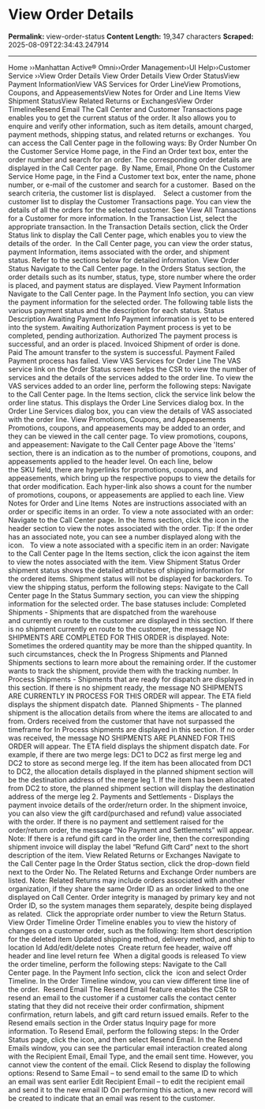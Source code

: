 # View Order Details

**Permalink:** view-order-status
**Content Length:** 19,347 characters
**Scraped:** 2025-08-09T22:34:43.247914

---

Home &rsaquo;&rsaquo;Manhattan Active® Omni&rsaquo;&rsaquo;Order Management&rsaquo;&rsaquo;UI Help&rsaquo;&rsaquo;Customer Service ››View Order Details View Order Details View Order StatusView Payment InformationView VAS Services for Order LineView Promotions, Coupons, and AppeasementsView Notes for Order and Line Items&nbsp;View Shipment StatusView Related Returns or ExchangesView Order TimelineResend&nbsp;Email The Call Center and Customer Transactions page enables you to get the current status of the order. It also allows you to enquire and verify&nbsp;other information, such as&nbsp;item details, amount charged, payment methods, shipping status, and related returns or exchanges.&nbsp; You can access the&nbsp;Call Center page in the following ways: By Order Number On the Customer Service&nbsp;Home page, in the&nbsp;Find an&nbsp;Order&nbsp;text box, enter the order number and search for an order. The corresponding order details are displayed in the&nbsp;Call Center&nbsp;page.&nbsp; By Name, Email, Phone On the Customer Service Home page, in the&nbsp;Find a Customer&nbsp;text box, enter the name,&nbsp;phone number, or e-mail of the customer and search for a customer.&nbsp; Based on the search criteria, the customer list is displayed.&nbsp; &nbsp; Select a customer from the customer list to display the&nbsp;Customer Transactions&nbsp;page. You can view the details of all the orders for the selected customer.&nbsp;See&nbsp;View All Transactions for a Customer&nbsp;for more information. In the Transaction List, select the appropriate&nbsp;transaction. In the&nbsp;Transaction Details&nbsp;section,&nbsp;click the&nbsp;Order Status&nbsp;link to display the&nbsp;Call Center&nbsp;page, which enables you to view the details&nbsp;of the order.&nbsp; In the Call Center page, you can view the order status, payment Information, items associated with the order, and shipment status.&nbsp;Refer to the sections below for detailed information. View Order Status Navigate to the Call Center page. In the&nbsp;Orders Status&nbsp;section, the order details such as its number, status, type, store number where the order is placed, and payment status are displayed. View Payment Information Navigate to the&nbsp;Call Center&nbsp;page. In the Payment Info&nbsp;section, you can view the&nbsp;payment information for the selected order. The following table lists the various payment status and the description for each status. Status Description Awaiting Payment Info Payment information is yet to be entered into the system. Awaiting Authorization Payment process is yet to be completed, pending authorization. Authorized The payment process is successful, and an order is placed. Invoiced Shipment of order is done.&nbsp; Paid The amount transfer to the system is successful. Payment Failed Payment process has failed. View VAS Services for Order Line The VAS service link&nbsp;on the Order Status screen helps the CSR to view the number of services and the details of the services&nbsp;added to the order line. To view the VAS services added to an order line, perform the following steps: Navigate to the&nbsp;Call Center&nbsp;page. In the Items section, click the service link below the order line status. This displays the&nbsp;Order Line Services dialog box. In the Order Line Services dialog box, you can view the details of VAS associated with the order line. View Promotions, Coupons, and Appeasements Promotions, coupons, and appeasements may be added to an order, and they can be viewed in the call center page. To view promotions, coupons, and appeasement: Navigate to the&nbsp;Call Center&nbsp;page Above the &#39;Items&#39; section, there is an indication as to the number of promotions, coupons, and appeasements applied to the header level. On each line, below the&nbsp;SKU&nbsp;field, there are hyperlinks for promotions, coupons, and appeasements, which bring up the respective popups to view the details for that order modification. Each hyper-link also shows a count for the number of promotions, coupons, or appeasements are applied to each line. View Notes for Order and Line Items&nbsp; Notes are&nbsp;instructions&nbsp;associated with an order or&nbsp;specific items in an order. To view a note&nbsp;associated with an order: Navigate to the&nbsp;Call Center&nbsp;page. In the Items section, click the&nbsp;icon in the header section&nbsp;to view the notes associated with the order. Tip: If the order has an associated note, you can&nbsp;see a number displayed along with the icon.&nbsp; &nbsp;To view a note associated with a&nbsp;specific item in an order: Navigate to the&nbsp;Call Center&nbsp;page In the&nbsp;Items&nbsp;section, click the icon against the item to view the notes associated with the item. View Shipment Status Order shipment status shows the detailed attributes of shipping information for the ordered items. Shipment status will not be displayed for backorders. To view the shipping status, perform the following steps: Navigate to the&nbsp;Call Center&nbsp;page In the Status Summary section, you can view the&nbsp;shipping information for the selected order.&nbsp;The&nbsp;base statuses include: Completed Shipments&nbsp;- Shipments that are dispatched from the warehouse and&nbsp;currently en route to the customer&nbsp;are displayed in this section. If there is no shipment currently en route to the&nbsp;customer, the message&nbsp;NO SHIPMENTS ARE COMPLETED FOR THIS ORDER&nbsp;is displayed. Note: Sometimes the ordered quantity may be more than the shipped quantity. In such circumstances, check the In Progress Shipments and Planned Shipments sections to learn more about the remaining order. If the customer wants to track the shipment, provide them with the tracking number. In Process Shipments - Shipments that are ready for dispatch&nbsp;are displayed in this section. If there is no shipment ready, the message&nbsp;NO SHIPMENTS ARE CURRENTLY IN PROCESS FOR THIS ORDER will appear. The ETA&nbsp;field displays the shipment dispatch&nbsp;date.&nbsp; Planned Shipments - The planned shipment is the allocation details from where the items are allocated to and from. Orders&nbsp;received from the customer that have not surpassed the timeframe for In Process shipments&nbsp;are&nbsp;displayed in this section.&nbsp;If no order was received, the message&nbsp;NO SHIPMENTS ARE PLANNED FOR THIS ORDER will appear. The&nbsp;ETA&nbsp;field displays the shipment dispatch&nbsp;date. For example, if there are two merge legs: DC1 to DC2 as first merge leg and DC2 to store as second merge leg. If the item has been allocated from DC1 to DC2, the allocation details displayed in the planned shipment section will be the destination address of the merge leg 1. If the item has been allocated from DC2 to store, the planned shipment section will display the destination address of the merge leg 2. Payments and Settlements -&nbsp;Displays the payment invoice details of the order/return order. In the shipment invoice, you can also view the gift card(purchased and refund) value associated with the order. If there is no payment and settlement raised for the order/return order, the message &ldquo;No Payment and Settlements&rdquo; will appear. Note:&nbsp;If there is a refund gift card in the order line, then the corresponding shipment invoice will display the label &ldquo;Refund Gift Card&rdquo; next to the short description of the item. View Related Returns or Exchanges Navigate to the&nbsp;Call Center&nbsp;page In the Order Status section, click the drop-down field next to the&nbsp;Order No. The Related Returns and Exchange Order numbers are listed. Note: Related Returns may include orders associated with another organization, if they share the same Order ID as an order linked to the one displayed on Call Center. Order integrity is managed by primary key and not Order ID, so the system manages them separately, despite being displayed as related.&nbsp; Click the appropriate order number to view the Return Status.&nbsp; View Order Timeline Order Timeline enables you to view the history of changes on a customer order, such as the following: Item short description for the deleted item Updated shipping method, delivery method, and ship to location Id Add/edit/delete notes&nbsp; Create return fee header, waive off header and line level return fee&nbsp; When a digital goods is released To view the order timeline, perform the following steps: Navigate to the&nbsp;Call Center&nbsp;page. In the Payment Info&nbsp;section, click the &nbsp;icon and select&nbsp;Order Timeline. In the Order Timeline window, you can view different time line of the&nbsp;order.&nbsp; Resend&nbsp;Email The Resend Email feature enables the CSR to resend an email to the customer if a customer calls the contact center stating that they did not receive their order confirmation, shipment confirmation, return labels, and gift card return issued emails. Refer to the Resend emails section in the Order status Inquiry page&nbsp;for more information. To&nbsp;Resend Email, perform the following steps: In the Order Status&nbsp;page, click the icon, and then select Resend Email. In the Resend Emails window, you can see the particular email interaction created along with the Recipient Email, Email Type, and the email sent time. However, you cannot view the content of the email. Click Resend to display the following options: Resend to Same Email &ndash; to send email to the same ID to which an&nbsp;email was sent earlier Edit Recipient Email &ndash; to edit the recipient email and send it to the new email ID On performing this action, a new record will be created to indicate that an email was resent to the customer.